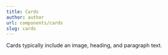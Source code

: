 ```yaml
---
title: Cards
author: author
url: components/cards
slug: cards
---
```


Cards typically include an image, heading, and paragraph text.
